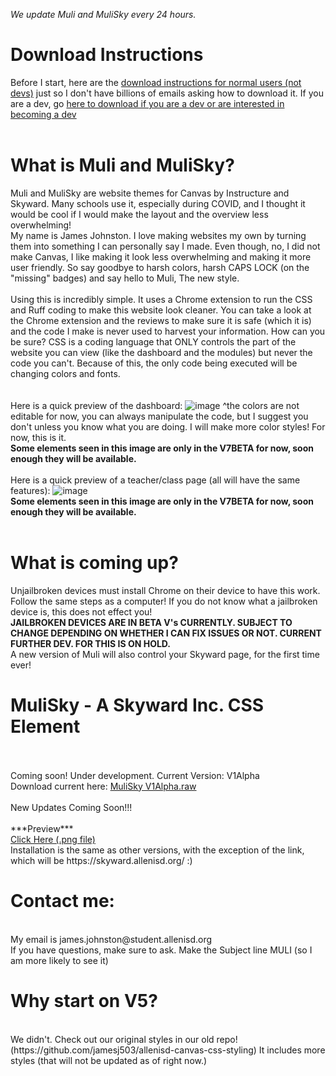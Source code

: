 *We update Muli and MuliSky every 24 hours.*
<br>
# Download Instructions

Before I start, here are the [download instructions for normal users (not devs)](https://github.com/jamesj503/Muli/wiki/How-to-Download) just so I don't have billions of emails asking how to download it. If you are a dev, go [here to download if you are a dev or are interested in becoming a dev](https://github.com/jamesj503/Muli/wiki/How-to-for-Devs)
<br>
<br>
# What is Muli and MuliSky?
Muli and MuliSky are website themes for Canvas by Instructure and Skyward. Many schools use it, especially during COVID, and I thought it would be cool if I would make the layout and the overview less overwhelming!<br>
My name is James Johnston. I love making websites my own by turning them into something I can personally say I made. Even though, no, I did not make Canvas, I like making it look less overwhelming and making it more user friendly. So say goodbye to harsh colors, harsh CAPS LOCK (on the "missing" badges) and say hello to Muli, The new style.<br>
<br>
Using this is incredibly simple. It uses a Chrome extension to run the CSS and Ruff coding to make this website look cleaner. You can take a look at the Chrome extension and the reviews to make sure it is safe (which it is) and the code I make is never used to harvest your information. How can you be sure? CSS is a coding language that ONLY controls the part of the website you can view (like the dashboard and the modules) but never the code you can't. Because of this, the only code being executed will be changing colors and fonts.
<br>
<br>
<br>
Here is a quick preview of the dashboard:
![image](https://user-images.githubusercontent.com/70408059/115287657-24948e00-a116-11eb-86bd-522d2ad83d25.png)
^the colors are not editable for now, you can always manipulate the code, but I suggest you don't unless you know what you are doing. I will make more color styles! For now, this is it. <br>
**Some elements seen in this image are only in the V7BETA for now, soon enough they will be available.**
<br>
<br>
Here is a quick preview of a teacher/class page (all will have the same features):
![image](https://user-images.githubusercontent.com/70408059/115288833-87d2f000-a117-11eb-8e7a-c248e50eadd2.png) <br>
**Some elements seen in this image are only in the V7BETA for now, soon enough they will be available.**
<br>
<br>
# What is coming up?
Unjailbroken devices must install Chrome on their device to have this work. Follow the same steps as a computer! If you do not know what a jailbroken device is, this does not effect you!<br>
**JAILBROKEN DEVICES ARE IN BETA V's CURRENTLY. SUBJECT TO CHANGE DEPENDING ON WHETHER I CAN FIX ISSUES OR NOT. CURRENT FURTHER DEV. FOR THIS IS ON HOLD.**
<br>
A new version of Muli will also control your Skyward page, for the first time ever!
<br>

# MuliSky - A Skyward Inc. CSS Element
<br>
<br>
Coming soon! Under development. Current Version: V1Alpha 
<br>
Download current here: 
<a href="https://raw.githubusercontent.com/jamesj503/Muli/main/MuliSkyV1.A">MuliSky V1Alpha.raw</a>
<br>
<br>
New Updates Coming Soon!!!
<br>
<br>
***Preview***
<br>
<a href="https://user-images.githubusercontent.com/70408059/115292475-a2a76380-a11b-11eb-9dc8-a2e5df974b7e.png">Click Here (.png file)</a>
<br>
Installation is the same as other versions, with the exception of the link, which will be https://skyward.allenisd.org/ :)
<br>

# Contact me:
<br>
My email is james.johnston@student.allenisd.org
<br> 
If you have questions, make sure to ask. Make the Subject line MULI (so I am more likely to see it)
<br>

# Why start on V5?
<br>
We didn't. Check out our original styles in our old repo!(https://github.com/jamesj503/allenisd-canvas-css-styling) It includes more styles (that will not be updated as of right now.)
